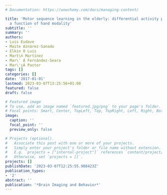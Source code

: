 ```yaml
---
# Documentation: https://wowchemy.com/docs/managing-content/

title: 'Motor sequence learning in the elderly: differential activity patterns as
  a function of hand modality'
subtitle: ''
summary: ''
authors:
- Luis Eudave
- Maite Aznárez-Sanado
- Elkin O Luis
- Mart\ń Martı́nez
- Mar\' ́A Fernández-Seara
- Mar\'ıÁ Pastor
tags: []
categories: []
date: '2017-01-01'
lastmod: 2023-03-07T13:25:56+01:00
featured: false
draft: false

# Featured image
# To use, add an image named `featured.jpg/png` to your page's folder.
# Focal points: Smart, Center, TopLeft, Top, TopRight, Left, Right, BottomLeft, Bottom, BottomRight.
image:
  caption: ''
  focal_point: ''
  preview_only: false

# Projects (optional).
#   Associate this post with one or more of your projects.
#   Simply enter your project's folder or file name without extension.
#   E.g. `projects = ["internal-project"]` references `content/project/deep-learning/index.md`.
#   Otherwise, set `projects = []`.
projects: []
publishDate: '2023-03-07T12:25:55.908423Z'
publication_types:
- '2'
abstract: ''
publication: '*Brain Imaging and Behavior*'
---
```

